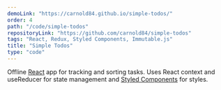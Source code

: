 ```yaml
---
demoLink: "https://carnold84.github.io/simple-todos/"
order: 4
path: "/code/simple-todos"
repositoryLink: "https://github.com/carnold84/simple-todos"
tags: "React, Redux, Styled Components, Immutable.js"
title: "Simple Todos"
type: "code"
---
```


Offline [React](https://reactjs.org) app for tracking and sorting tasks. Uses React context and useReducer for state management and [Styled Components](https://styled-components.com) for styles.
